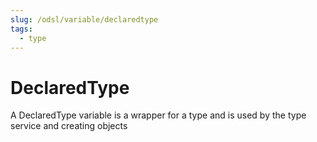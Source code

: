 ```yaml
---
slug: /odsl/variable/declaredtype
tags:
  - type
---
```

DeclaredType
============================

A DeclaredType variable is a wrapper for a type and is used by the type service and creating objects
